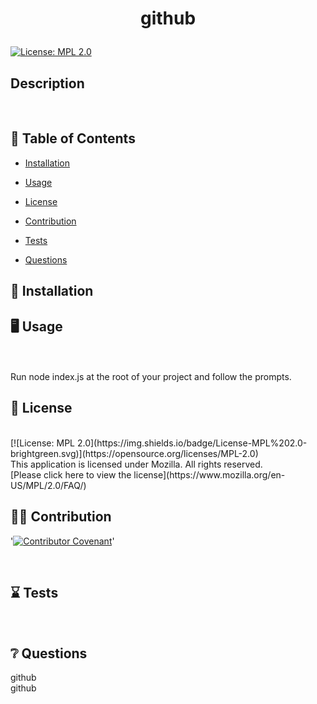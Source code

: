 # <p align="center"> github </p>
  
  [![License: MPL 2.0](https://img.shields.io/badge/License-MPL%202.0-brightgreen.svg)](https://opensource.org/licenses/MPL-2.0) 
  <br />

  ## Description
  
  <br />
  
  
  

  ## :open_book: Table of Contents

  * [Installation](#installation)

  * [Usage](#usage)

  * [License](#license)

  * [Contribution](#contribution)

  * [Tests](#tests)

  * [Questions](#questions)

  

  ## :wrench: Installation
  
  <a name="installation"></a>
  

  ## :desktop_computer: Usage
  <br />
  <a name="usage"></a>
  <br />
  Run node index.js at the root of your project and follow the prompts.

  ## :scroll: License 
  <br />
  [![License: MPL 2.0](https://img.shields.io/badge/License-MPL%202.0-brightgreen.svg)](https://opensource.org/licenses/MPL-2.0)
  <br />This application is licensed under Mozilla. All rights reserved.<br />[Please click here to view the license](https://www.mozilla.org/en-US/MPL/2.0/FAQ/)


  ## :weight_lifting_man: Contribution
  '[![Contributor Covenant](https://img.shields.io/badge/Contributor%20Covenant-2.0-4baaaa.svg)](code_of_conduct.md)'

  <br /><a name="contribution"></a>
  

  ## :hourglass: Tests
  <br />
  <a name="tests"></a>
  

  ## :grey_question: Questions
  <a name = "email">github<br /></a><a name = "questions">github</a>
  <br />

  




  


  



